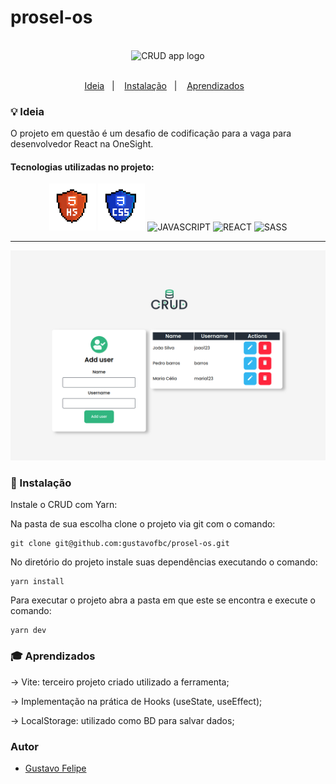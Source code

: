 # prosel-os

<br/>
<div align="center">
  <img alt="CRUD app logo" src=""/>
</div>
<br/>

<p align="center">
  <a href="#bulb-ideia">Ideia</a>&nbsp;&nbsp;&nbsp;|&nbsp;&nbsp;&nbsp;
  <a href="#wrench-instalação">Instalação</a>&nbsp;&nbsp;&nbsp;|&nbsp;&nbsp;&nbsp;
  <a href="#mortar_board-aprendizados">Aprendizados</a>&nbsp;&nbsp;&nbsp;
</p>

### :bulb: Ideia
O projeto em questão é um desafio de codificação para a vaga para desenvolvedor React na OneSight.

<h4> Tecnologias utilizadas no projeto:</h4>

<p align="center">
    <img alt="HTML5" title="HTML5" src="https://github.com/gustavofbc/pixel_of_shields/blob/main/base/html.png" width="75"/>
    <img alt="CSS3" title="CSS3" src="https://github.com/gustavofbc/pixel_of_shields/blob/main/base/css.png" width="75"/>
    <img alt="JAVASCRIPT" title="JAVASCRIPT" src="https://github.com/gustavofbc/pixel_of_shields/blob/main/base/javascript.png" width="75"/>
    <img alt="REACT" title="REACT" src="https://github.com/gustavofbc/pixel_of_shields/blob/main/base/react.png" width="75"/>
    <img alt="SASS" title="SASS" src="https://github.com/gustavofbc/pixel_of_shields/blob/main/base/sass.png" width="75"/>
    
</p>

<hr/>


<p align="center">
  <img alt="Interface" src="https://github.com/gustavofbc/prosel-os/blob/main/src/assets/prosel-os-interface.png"/>
</p>


### :wrench: Instalação

Instale o CRUD com Yarn:


Na pasta de sua escolha clone o projeto via git com o comando:
```
git clone git@github.com:gustavofbc/prosel-os.git
```

No diretório do projeto instale suas dependências executando o comando:
```
yarn install
```

Para executar o projeto abra a pasta em que este se encontra e execute o comando:
```
yarn dev
```

### :mortar_board: Aprendizados

-> Vite: terceiro projeto criado utilizado a ferramenta;

-> Implementação na prática de Hooks (useState, useEffect);

-> LocalStorage: utilizado como BD para salvar dados;

### Autor

- [Gustavo Felipe](https://github.com/gustavofbc)
